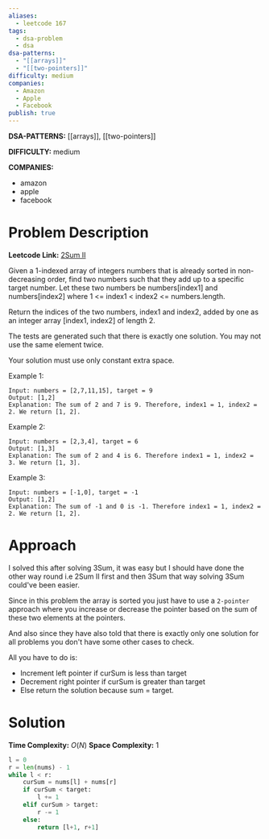 ```yaml
---
aliases:
  - leetcode 167
tags:
  - dsa-problem
  - dsa
dsa-patterns:
  - "[[arrays]]"
  - "[[two-pointers]]"
difficulty: medium
companies:
  - Amazon
  - Apple
  - Facebook
publish: true
---
```


**DSA-PATTERNS:** [[arrays]], [[two-pointers]]

**DIFFICULTY:** medium

**COMPANIES:**
- amazon
- apple
- facebook

# Problem Description

**Leetcode Link:** [2Sum II](https://leetcode.com/problems/two-sum-ii-input-array-is-sorted/description/)

Given a 1-indexed array of integers numbers that is already sorted in non-decreasing order, find two numbers such that they add up to a specific target number. Let these two numbers be numbers[index1] and numbers[index2] where 1 <= index1 < index2 <= numbers.length.

Return the indices of the two numbers, index1 and index2, added by one as an integer array [index1, index2] of length 2.

The tests are generated such that there is exactly one solution. You may not use the same element twice.

Your solution must use only constant extra space.

Example 1:
```
Input: numbers = [2,7,11,15], target = 9
Output: [1,2]
Explanation: The sum of 2 and 7 is 9. Therefore, index1 = 1, index2 = 2. We return [1, 2].
```

Example 2:
```
Input: numbers = [2,3,4], target = 6
Output: [1,3]
Explanation: The sum of 2 and 4 is 6. Therefore index1 = 1, index2 = 3. We return [1, 3].
```

Example 3:
```
Input: numbers = [-1,0], target = -1
Output: [1,2]
Explanation: The sum of -1 and 0 is -1. Therefore index1 = 1, index2 = 2. We return [1, 2].
```

# Approach 

I solved this after solving 3Sum, it was easy but I should have done the other way round i.e 2Sum II first and then 3Sum that way solving 3Sum could've been easier.

Since in this problem the array is sorted you just have to use a `2-pointer` approach where you increase or decrease the pointer based on the sum of these two elements at the pointers.

And also since they have also told that there is exactly only one solution for all problems you don't have some other cases to check.

All you have to do is:
- Increment left pointer if curSum is less than target
- Decrement right pointer if curSum is greater than target
- Else return the solution because sum = target.

# Solution

**Time Complexity:** $O(N)$
**Space Complexity:** $1$

```python
l = 0
r = len(nums) - 1
while l < r:
    curSum = nums[l] + nums[r]
    if curSum < target:
        l += 1
    elif curSum > target:
        r -= 1
    else:
        return [l+1, r+1]
```